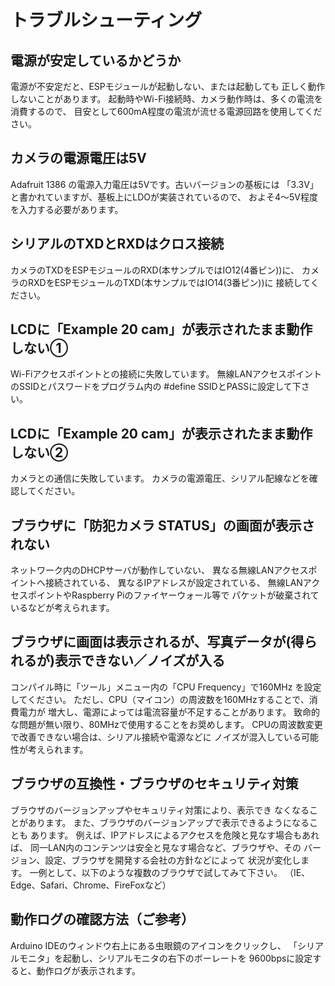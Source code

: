 # トラブルシューティング

## 電源が安定しているかどうか
電源が不安定だと、ESPモジュールが起動しない、または起動しても
正しく動作しないことがあります。
起動時やWi-Fi接続時、カメラ動作時は、多くの電流を消費するので、
目安として600mA程度の電流が流せる電源回路を使用してください。

## カメラの電源電圧は5V
Adafruit 1386 の電源入力電圧は5Vです。古いバージョンの基板には
「3.3V」と書かれていますが、基板上にLDOが実装されているので、
およそ4～5V程度を入力する必要があります。

## シリアルのTXDとRXDはクロス接続
カメラのTXDをESPモジュールのRXD(本サンプルではIO12(4番ピン))に、
カメラのRXDをESPモジュールのTXD(本サンプルではIO14(3番ピン))に
接続してください。

## LCDに「Example 20 cam」が表示されたまま動作しない①
Wi-Fiアクセスポイントとの接続に失敗しています。
無線LANアクセスポイントのSSIDとパスワードをプログラム内の
#define SSIDとPASSに設定して下さい。

## LCDに「Example 20 cam」が表示されたまま動作しない②
カメラとの通信に失敗しています。
カメラの電源電圧、シリアル配線などを確認してください。


## ブラウザに「防犯カメラ STATUS」の画面が表示されない
ネットワーク内のDHCPサーバが動作していない、
異なる無線LANアクセスポイントへ接続されている、
異なるIPアドレスが設定されている、
無線LANアクセスポイントやRaspberry Piのファイヤーウォール等で
パケットが破棄されているなどが考えられます。

## ブラウザに画面は表示されるが、写真データが(得られるが)表示できない／ノイズが入る
コンパイル時に「ツール」メニュー内の「CPU Frequency」で160MHz
を設定してください。
ただし、CPU（マイコン）の周波数を160MHzすることで、消費電力が
増大し、電源によっては電流容量が不足することがあります。
致命的な問題が無い限り、80MHzで使用することをお奨めします。
CPUの周波数変更で改善できない場合は、シリアル接続や電源などに
ノイズが混入している可能性が考えられます。

## ブラウザの互換性・ブラウザのセキュリティ対策
ブラウザのバージョンアップやセキュリティ対策により、表示でき
なくなることがあります。
また、ブラウザのバージョンアップで表示できるようになることも
あります。
例えば、IPアドレスによるアクセスを危険と見なす場合もあれば、
同一LAN内のコンテンツは安全と見なす場合など、ブラウザや、その
バージョン、設定、ブラウザを開発する会社の方針などによって
状況が変化します。
一例として、以下のような複数のブラウザで試してみて下さい。
（IE、Edge、Safari、Chrome、FireFoxなど）

## 動作ログの確認方法（ご参考）
Arduino IDEのウィンドウ右上にある虫眼鏡のアイコンをクリックし、
「シリアルモニタ」を起動し、シリアルモニタの右下のボーレートを
9600bpsに設定すると、動作ログが表示されます。
